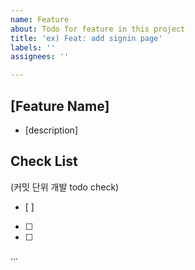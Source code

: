 ```yaml
---
name: Feature
about: Todo for feature in this project
title: 'ex) Feat: add signin page'
labels: ''
assignees: ''

---
```


## [Feature Name]
- [description]

## Check List
(커밋 단위 개발 todo check)
- [ ]
- [ ]
- [ ]
...
